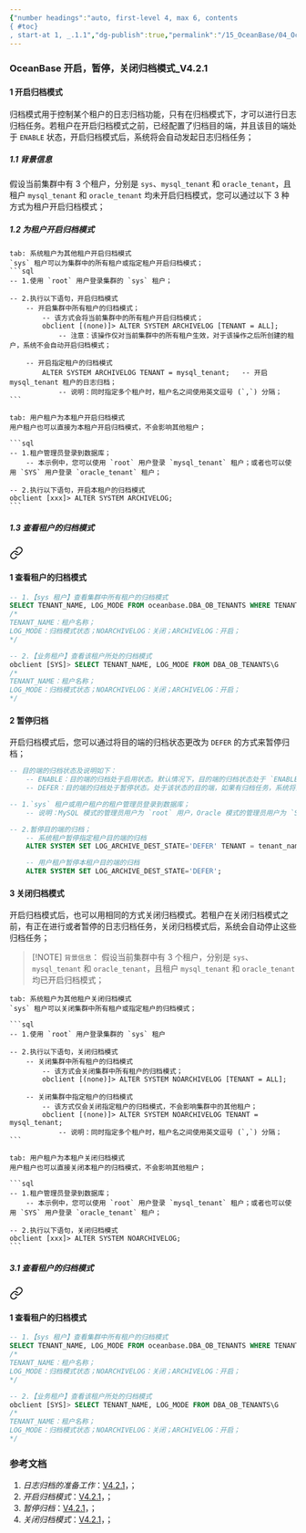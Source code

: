 ```yaml
---
{"number headings":"auto, first-level 4, max 6, contents
{ #toc}
, start-at 1, _.1.1","dg-publish":true,"permalink":"/15_OceanBase/04_OceanBase 安全，高可用，容灾/OceanBase 备份恢复_v4.x/OceanBase 开启，暂停，关闭归档模式_V4.2.1/","dgPassFrontmatter":true}
---
```



### OceanBase 开启，暂停，关闭归档模式_V4.2.1

#### 1 开启归档模式
归档模式用于控制某个租户的日志归档功能，只有在归档模式下，才可以进行日志归档任务。若租户在开启归档模式之前，已经配置了归档目的端，并且该目的端处于 `ENABLE` 状态，开启归档模式后，系统将会自动发起日志归档任务；
##### 1.1 背景信息
假设当前集群中有 3 个租户，分别是 `sys`、`mysql_tenant` 和 `oracle_tenant`，且租户 `mysql_tenant` 和 `oracle_tenant` 均未开启归档模式，您可以通过以下 3 种方式为租户开启归档模式；

##### 1.2 为租户开启归档模式

````tab
tab: 系统租户为其他租户开启归档模式
`sys` 租户可以为集群中的所有租户或指定租户开启归档模式；
```sql
-- 1.使用 `root` 用户登录集群的 `sys` 租户；

-- 2.执行以下语句，开启归档模式
	-- 开启集群中所有租户的归档模式；
		-- 该方式会将当前集群中的所有租户开启归档模式；
		obclient [(none)]> ALTER SYSTEM ARCHIVELOG [TENANT = ALL];
			-- 注意：该操作仅对当前集群中的所有租户生效，对于该操作之后所创建的租户，系统不会自动开启归档模式；

	-- 开启指定租户的归档模式
		ALTER SYSTEM ARCHIVELOG TENANT = mysql_tenant;   -- 开启 mysql_tenant 租户的日志归档；
			-- 说明：同时指定多个租户时，租户名之间使用英文逗号 (`,`) 分隔；
```

tab: 用户租户为本租户开启归档模式
用户租户也可以直接为本租户开启归档模式，不会影响其他租户；

```sql
-- 1.租户管理员登录到数据库；
	-- 本示例中，您可以使用 `root` 用户登录 `mysql_tenant` 租户；或者也可以使用 `SYS` 用户登录 `oracle_tenant` 租户；

-- 2.执行以下语句，开启本租户的归档模式
obclient [xxx]> ALTER SYSTEM ARCHIVELOG;
```
````


##### 1.3 查看租户的归档模式

<div class="transclusion internal-embed is-loaded"><a class="markdown-embed-link" href="/15-ocean-base/04-ocean-base/ocean-base-v4-x/ocean-base-v4-x/#1" aria-label="Open link"><svg xmlns="http://www.w3.org/2000/svg" width="24" height="24" viewBox="0 0 24 24" fill="none" stroke="currentColor" stroke-width="2" stroke-linecap="round" stroke-linejoin="round" class="svg-icon lucide-link"><path d="M10 13a5 5 0 0 0 7.54.54l3-3a5 5 0 0 0-7.07-7.07l-1.72 1.71"></path><path d="M14 11a5 5 0 0 0-7.54-.54l-3 3a5 5 0 0 0 7.07 7.07l1.71-1.71"></path></svg></a><div class="markdown-embed">



#### 1 查看租户的归档模式

````sql
-- 1.【sys 租户】查看集群中所有租户的归档模式
SELECT TENANT_NAME, LOG_MODE FROM oceanbase.DBA_OB_TENANTS WHERE TENANT_TYPE = 'USER'\G
/*
TENANT_NAME：租户名称；
LOG_MODE：归档模式状态；NOARCHIVELOG：关闭；ARCHIVELOG：开启；
*/

-- 2.【业务租户】查看该租户所处的归档模式
obclient [SYS]> SELECT TENANT_NAME, LOG_MODE FROM DBA_OB_TENANTS\G
/*
TENANT_NAME：租户名称；
LOG_MODE：归档模式状态；NOARCHIVELOG：关闭；ARCHIVELOG：开启；
*/
````



</div></div>



#### 2 暂停归档
开启归档模式后，您可以通过将目的端的归档状态更改为 `DEFER` 的方式来暂停归档；
```sql
-- 目的端的归档状态及说明如下：
	-- ENABLE：目的端的归档处于启用状态。默认情况下，目的端的归档状态处于 `ENABLE` 状态；
	-- DEFER：目的端的归档处于暂停状态。处于该状态的目的端，如果有归档任务，系统将会暂停归档任务；

-- 1.`sys` 租户或用户租户的租户管理员登录到数据库；
	-- 说明：MySQL 模式的管理员用户为 `root` 用户，Oracle 模式的管理员用户为 `SYS` 用户；

-- 2.暂停目的端的归档；
	-- 系统租户暂停指定租户目的端的归档
	ALTER SYSTEM SET LOG_ARCHIVE_DEST_STATE='DEFER' TENANT = tenant_name;

	-- 用户租户暂停本租户目的端的归档
	ALTER SYSTEM SET LOG_ARCHIVE_DEST_STATE='DEFER';
```

#### 3 关闭归档模式
开启归档模式后，也可以用相同的方式关闭归档模式。若租户在关闭归档模式之前，有正在进行或者暂停的日志归档任务，关闭归档模式后，系统会自动停止这些归档任务；

> [!NOTE] `背景信息`：
> 假设当前集群中有 3 个租户，分别是 `sys`、`mysql_tenant` 和 `oracle_tenant`，且租户 `mysql_tenant` 和 `oracle_tenant` 均已开启归档模式；

````tab
tab: 系统租户为其他租户关闭归档模式
`sys` 租户可以关闭集群中所有租户或指定租户的归档模式；

```sql
-- 1.使用 `root` 用户登录集群的 `sys` 租户

-- 2.执行以下语句，关闭归档模式
	-- 关闭集群中所有租户的归档模式
		-- 该方式会关闭集群中所有租户的归档模式；
		obclient [(none)]> ALTER SYSTEM NOARCHIVELOG [TENANT = ALL];

	-- 关闭集群中指定租户的归档模式
		-- 该方式仅会关闭指定租户的归档模式，不会影响集群中的其他租户；
		obclient [(none)]> ALTER SYSTEM NOARCHIVELOG TENANT = mysql_tenant;
			-- 说明：同时指定多个租户时，租户名之间使用英文逗号 (`,`) 分隔；
```

tab: 用户租户为本租户关闭归档模式
用户租户也可以直接关闭本租户的归档模式，不会影响其他租户；

```sql
-- 1.租户管理员登录到数据库；
	-- 本示例中，您可以使用 `root` 用户登录 `mysql_tenant` 租户；或者也可以使用 `SYS` 用户登录 `oracle_tenant` 租户；

-- 2.执行以下语句，关闭归档模式
obclient [xxx]> ALTER SYSTEM NOARCHIVELOG;
```
````


##### 3.1 查看租户的归档模式

<div class="transclusion internal-embed is-loaded"><a class="markdown-embed-link" href="/15-ocean-base/04-ocean-base/ocean-base-v4-x/ocean-base-v4-x/#1" aria-label="Open link"><svg xmlns="http://www.w3.org/2000/svg" width="24" height="24" viewBox="0 0 24 24" fill="none" stroke="currentColor" stroke-width="2" stroke-linecap="round" stroke-linejoin="round" class="svg-icon lucide-link"><path d="M10 13a5 5 0 0 0 7.54.54l3-3a5 5 0 0 0-7.07-7.07l-1.72 1.71"></path><path d="M14 11a5 5 0 0 0-7.54-.54l-3 3a5 5 0 0 0 7.07 7.07l1.71-1.71"></path></svg></a><div class="markdown-embed">



#### 1 查看租户的归档模式

````sql
-- 1.【sys 租户】查看集群中所有租户的归档模式
SELECT TENANT_NAME, LOG_MODE FROM oceanbase.DBA_OB_TENANTS WHERE TENANT_TYPE = 'USER'\G
/*
TENANT_NAME：租户名称；
LOG_MODE：归档模式状态；NOARCHIVELOG：关闭；ARCHIVELOG：开启；
*/

-- 2.【业务租户】查看该租户所处的归档模式
obclient [SYS]> SELECT TENANT_NAME, LOG_MODE FROM DBA_OB_TENANTS\G
/*
TENANT_NAME：租户名称；
LOG_MODE：归档模式状态；NOARCHIVELOG：关闭；ARCHIVELOG：开启；
*/
````



</div></div>



### 参考文档
1. *日志归档的准备工作*：[V4.2.1](https://www.oceanbase.com/docs/common-oceanbase-database-cn-1000000000218397)，；
2. *开启归档模式*：[V4.2.1](https://www.oceanbase.com/docs/common-oceanbase-database-cn-1000000000218401)，；
3. *暂停归档*：[V4.2.1](https://www.oceanbase.com/docs/common-oceanbase-database-cn-1000000000608973)，；
4. *关闭归档模式*：[V4.2.1](https://www.oceanbase.com/docs/common-oceanbase-database-cn-1000000000218404)，；


